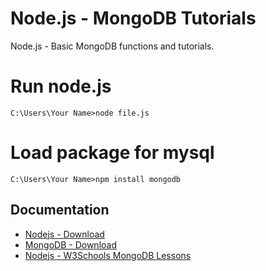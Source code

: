 # Node.js - MongoDB Tutorials
Node.js - Basic MongoDB functions and tutorials.


# Run node.js
```
C:\Users\Your Name>node file.js
```

# Load package for mysql
```
C:\Users\Your Name>npm install mongodb
```


## Documentation

* [Nodejs - Download](https://nodejs.org/)
* [MongoDB - Download](https://www.mongodb.com/download-center/community)
* [Nodejs - W3Schools MongoDB Lessons](https://www.w3schools.com/nodejs/nodejs_mongodb.asp)
